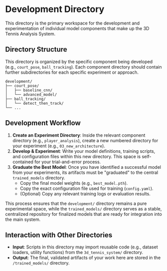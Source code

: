 # Development Directory

This directory is the primary workspace for the development and experimentation of individual model components that make up the 3D Tennis Analysis System.

## Directory Structure

This directory is organized by the specific component being developed (e.g., `court_pose`, `ball_tracking`). Each component directory should contain further subdirectories for each specific experiment or approach.

```
development/
├── court_pose/
│   ├── baseline_cnn/
│   └── advanced_model/
├── ball_tracking/
│   └── detect_then_track/
└── ...
```

## Development Workflow

1.  **Create an Experiment Directory**: Inside the relevant component directory (e.g., `player_analysis`), create a new numbered directory for your experiment (e.g., `03_new_architecture`).
2.  **Develop & Experiment**: Write your model definitions, training scripts, and configuration files within this new directory. This space is self-contained for your trial-and-error process.
3.  **Graduate the Best Model**: Once you have identified a successful model from your experiments, its artifacts must be "graduated" to the central `trained_models` directory.
    - Copy the final model weights (e.g., `best_model.pth`).
    - Copy the exact configuration file used for training (`config.yaml`).
    - (Optional) Copy any relevant training logs or evaluation results.

This process ensures that the `development/` directory remains a pure experimental space, while the `trained_models/` directory serves as a stable, centralized repository for finalized models that are ready for integration into the main system.

## Interaction with Other Directories

- **Input**: Scripts in this directory may import reusable code (e.g., dataset loaders, utility functions) from the `3d_tennis_system/` directory.
- **Output**: The final, validated artifacts of your work here are stored in the `/trained_models/` directory.
